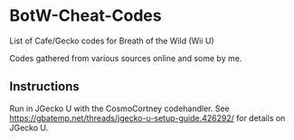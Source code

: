 # BotW-Cheat-Codes
List of Cafe/Gecko codes for Breath of the Wild (Wii U)

Codes gathered from various sources online and some by me.

## Instructions
Run in JGecko U with the CosmoCortney codehandler. 
See https://gbatemp.net/threads/jgecko-u-setup-guide.426292/ for details on JGecko U.
